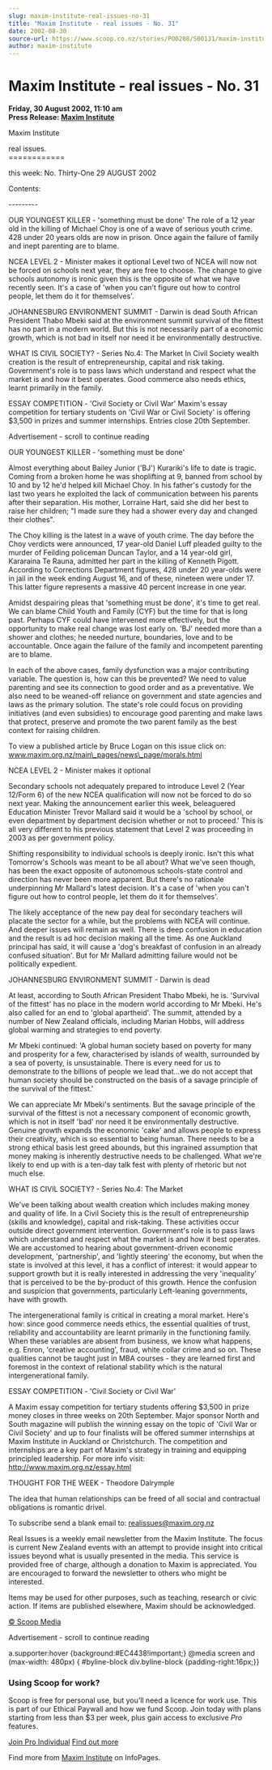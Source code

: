 ```yaml
---
slug: maxim-institute-real-issues-no-31
title: "Maxim Institute - real issues - No. 31"
date: 2002-08-30
source-url: https://www.scoop.co.nz/stories/PO0208/S00131/maxim-institute-real-issues-no-31.htm
author: maxim-institute
---
```

Maxim Institute - real issues - No. 31
======================================

**Friday, 30 August 2002, 11:10 am**  
**Press Release: [Maxim Institute](https://info.scoop.co.nz/Maxim_Institute)**

Maxim Institute

real issues.  
\============

this week: No. Thirty-One 29 AUGUST 2002

Contents:

\---------

OUR YOUNGEST KILLER - 'something must be done' The role of a 12 year old in the killing of Michael Choy is one of a wave of serious youth crime. 428 under 20 years olds are now in prison. Once again the failure of family and inept parenting are to blame.

NCEA LEVEL 2 - Minister makes it optional Level two of NCEA will now not be forced on schools next year, they are free to choose. The change to give schools autonomy is ironic given this is the opposite of what we have recently seen. It's a case of 'when you can't figure out how to control people, let them do it for themselves'.

JOHANNESBURG ENVIRONMENT SUMMIT - Darwin is dead South African President Thabo Mbeki said at the environment summit survival of the fittest has no part in a modern world. But this is not necessarily part of a economic growth, which is not bad in itself nor need it be environmentally destructive.

WHAT IS CIVIL SOCIETY? - Series No.4: The Market In Civil Society wealth creation is the result of entrepreneurship, capital and risk taking. Government's role is to pass laws which understand and respect what the market is and how it best operates. Good commerce also needs ethics, learnt primarily in the family.

ESSAY COMPETITION - 'Civil Society or Civil War' Maxim's essay competition for tertiary students on 'Civil War or Civil Society' is offering $3,500 in prizes and summer internships. Entries close 20th September.

Advertisement - scroll to continue reading





OUR YOUNGEST KILLER - 'something must be done'

Almost everything about Bailey Junior ('BJ') Kurariki's life to date is tragic. Coming from a broken home he was shoplifting at 9, banned from school by 10 and by 12 he'd helped kill Michael Choy. In his father's custody for the last two years he exploited the lack of communication between his parents after their separation. His mother, Lorraine Hart, said she did her best to raise her children; "I made sure they had a shower every day and changed their clothes".

The Choy killing is the latest in a wave of youth crime. The day before the Choy verdicts were announced, 17 year-old Daniel Luff pleaded guilty to the murder of Feilding policeman Duncan Taylor, and a 14 year-old girl, Kararaina Te Rauna, admitted her part in the killing of Kenneth Pigott. According to Corrections Department figures, 428 under 20 year-olds were in jail in the week ending August 16, and of these, nineteen were under 17. This latter figure represents a massive 40 percent increase in one year.

Amidst despairing pleas that 'something must be done', it's time to get real. We can blame Child Youth and Family (CYF) but the time for that is long past. Perhaps CYF could have intervened more effectively, but the opportunity to make real change was lost early on. 'BJ' needed more than a shower and clothes; he needed nurture, boundaries, love and to be accountable. Once again the failure of the family and incompetent parenting are to blame.

In each of the above cases, family dysfunction was a major contributing variable. The question is, how can this be prevented? We need to value parenting and see its connection to good order and as a preventative. We also need to be weaned-off reliance on government and state agencies and laws as the primary solution. The state's role could focus on providing initiatives (and even subsidies) to encourage good parenting and make laws that protect, preserve and promote the two parent family as the best context for raising children.

To view a published article by Bruce Logan on this issue click on: www.maxim.org.nz/main\_pages/news\_page/morals.html

NCEA LEVEL 2 - Minister makes it optional

Secondary schools not adequately prepared to introduce Level 2 (Year 12/Form 6) of the new NCEA qualification will now not be forced to do so next year. Making the announcement earlier this week, beleaguered Education Minister Trevor Mallard said it would be a 'school by school, or even department by department decision whether or not to proceed.' This is all very different to his previous statement that Level 2 was proceeding in 2003 as per government policy.

Shifting responsibility to individual schools is deeply ironic. Isn't this what Tomorrow's Schools was meant to be all about? What we've seen though, has been the exact opposite of autonomous schools-state control and direction has never been more apparent. But there's no rationale underpinning Mr Mallard's latest decision. It's a case of 'when you can't figure out how to control people, let them do it for themselves'.

The likely acceptance of the new pay deal for secondary teachers will placate the sector for a while, but the problems with NCEA will continue. And deeper issues will remain as well. There is deep confusion in education and the result is ad hoc decision making all the time. As one Auckland principal has said, it will cause a 'dog's breakfast of confusion in an already confused situation'. But for Mr Mallard admitting failure would not be politically expedient.

JOHANNESBURG ENVIRONMENT SUMMIT - Darwin is dead

At least, according to South African President Thabo Mbeki, he is. 'Survival of the fittest' has no place in the modern world according to Mr Mbeki. He's also called for an end to 'global apartheid'. The summit, attended by a number of New Zealand officials, including Marian Hobbs, will address global warming and strategies to end poverty.

Mr Mbeki continued: 'A global human society based on poverty for many and prosperity for a few, characterised by islands of wealth, surrounded by a sea of poverty, is unsustainable. There is every need for us to demonstrate to the billions of people we lead that…we do not accept that human society should be constructed on the basis of a savage principle of the survival of the fittest.'

We can appreciate Mr Mbeki's sentiments. But the savage principle of the survival of the fittest is not a necessary component of economic growth, which is not in itself 'bad' nor need it be environmentally destructive. Genuine growth expands the economic 'cake' and allows people to express their creativity, which is so essential to being human. There needs to be a strong ethical basis lest greed abounds, but this ingrained assumption that money making is inherently destructive needs to be challenged. What we're likely to end up with is a ten-day talk fest with plenty of rhetoric but not much else.

WHAT IS CIVIL SOCIETY? - Series No.4: The Market

We've been talking about wealth creation which includes making money and quality of life. In a Civil Society this is the result of entrepreneurship (skills and knowledge), capital and risk-taking. These activities occur outside direct government intervention. Government's role is to pass laws which understand and respect what the market is and how it best operates. We are accustomed to hearing about government-driven economic development, 'partnership', and 'lightly steering' the economy, but when the state is involved at this level, it has a conflict of interest: it would appear to support growth but it is really interested in addressing the very 'inequality' that is perceived to be the by-product of this growth. Hence the confusion and suspicion that governments, particularly Left-leaning governments, have with growth.

The intergenerational family is critical in creating a moral market. Here's how: since good commerce needs ethics, the essential qualities of trust, reliability and accountability are learnt primarily in the functioning family. When these variables are absent from business, we know what happens, e.g. Enron, 'creative accounting', fraud, white collar crime and so on. These qualities cannot be taught just in MBA courses - they are learned first and foremost in the context of relational stability which is the natural intergenerational family.

ESSAY COMPETITION - 'Civil Society or Civil War'

A Maxim essay competition for tertiary students offering $3,500 in prize money closes in three weeks on 20th September. Major sponsor North and South magazine will publish the winning essay on the topic of 'Civil War or Civil Society' and up to four finalists will be offered summer internships at Maxim Institute in Auckland or Christchurch. The competition and internships are a key part of Maxim's strategy in training and equipping principled leadership. For more info visit: http://www.maxim.org.nz/essay.html

THOUGHT FOR THE WEEK - Theodore Dalrymple

The idea that human relationships can be freed of all social and contractual obligations is romantic drivel.

To subscribe send a blank email to: realissues@maxim.org.nz

Real Issues is a weekly email newsletter from the Maxim Institute. The focus is current New Zealand events with an attempt to provide insight into critical issues beyond what is usually presented in the media. This service is provided free of charge, although a donation to Maxim is appreciated. You are encouraged to forward the newsletter to others who might be interested.

Items may be used for other purposes, such as teaching, research or civic action. If items are published elsewhere, Maxim should be acknowledged.

[© Scoop Media](http://www.scoop.co.nz/about/terms.html)  

Advertisement - scroll to continue reading



a.supporter:hover {background:#EC4438!important;} @media screen and (max-width: 480px) { #byline-block div.byline-block {padding-right:16px;}}

### Using Scoop for work?

Scoop is free for personal use, but you’ll need a licence for work use. This is part of our Ethical Paywall and how we fund Scoop. Join today with plans starting from less than $3 per week, plus gain access to exclusive _Pro_ features.  
  
[Join Pro Individual](https://pro.scoop.co.nz/Individual/?from=ProIn24) [Find out more](https://pro.scoop.co.nz/using-scoop-for-work/?from=ProIn24)

Find more from [Maxim Institute](https://info.scoop.co.nz/Maxim_Institute) on InfoPages.